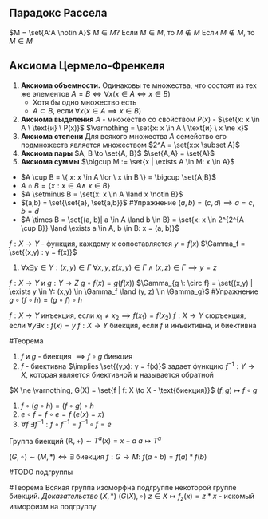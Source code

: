 ## Парадокс Рассела
$M = \set{A:A \notin A}$
$M \in M ?$
Если $M \in M$, то $M \notin M$
Если $M \notin M$, то $M \in M$
## Аксиома Цермело-Френкеля
1. **Аксиома объемности.** 
	Одинаковы те множества, что состоят из тех же элементов $A = B \iff \forall x (x \in A \iff x \in B)$
	- Хотя бы одно множество есть
	- $A \subset B$, если $\forall x (x \in A \implies x \in B)$
2. **Аксиома выделения**
	$A$ - множество со свойством $P(x)$ - $\set{x: x \in A \ \text{и} \ P(x)}$
	$\varnothing = \set{x: x \in A \ \text{и} \ x \ne x}$
3. **Аксиома степени**
	Для всякого множества $A$ семейство его подмножеств является множеством $2^A = \set{x:x \subset A}$
4. **Аксиома пары**
	$A, B \to \set{A, B}$
	$\set{A,A} = \set{A}$
5. **Аксиома суммы**
	$\bigcup M := \set{x | \exists A \in M: x \in A}$

- $A \cup B = \{ x: x \in A \lor \ x \in B \} = \bigcup \set{A;B}$
- $A \cap B = \{ x: x \in A \land \ x \in B \}$ 
- $A \setminus B = \set{x: x \in A \land x \notin B}$
- $(a,b) = \set{\set{a}, \set{a,b}}$
#Упражнение $(a,b) = (c,d) \implies a=c, b=d$
- $A \times B = \set{(a, b)| a \in A \land b \in B} = \set{x: x \in 2^{2^{A \cup B}} \land \exists a \in A, b \in B: x = (a, b)}$

$f: X \to Y$ - функция, каждому $x$ сопоставляется $y = f(x)$
$\Gamma_f = \set{(x,y) : y = f(x)}$
1. $\forall x \exists y \in Y: (x,y) \in \Gamma$
$\forall x,y,z (x,y) \in \Gamma \land (x,z) \in \Gamma \implies y = z$

$f: X \to Y$ и $g: Y \to Z$
$g \circ f (x) = g(f(x))$
$\Gamma_{g \: \circ f} = \set{(x,y) | \exists y \in Y: (x,y) \in \Gamma_f \land (y, z) \in \Gamma_g}$
#Упражнение $g \circ (f \circ h) = (g \circ f) \circ h$

$f: X \to Y$ инъекция, если $x_1 \ne x_2 \implies f(x_1) = f(x_2)$
$f: X \to Y$ сюръекция, если $\forall y \exists x: f(x) = y$
$f: X \to Y$ биекция, если $f$ и инъективна, и биективна

#Теорема 
1. $f$ и $g$ - биекция $\implies f \circ g$ биекция
2. $f$ - биективна $\implies \set{(y,x): y = f(x)}$ задает функцию $f^{-1} : Y \to X$, которая является биективной и называется обратной

$X \ne \varnothing, G(X) = \set{f | f: X \to X - \text{биекция}}$
$(f,g) \mapsto f \circ g$
1. $f \circ (g \circ h) = (f \circ g) \circ h$
2. $e \circ f = f \circ e = f$ ($e(x) = x$)
3. $\forall f \ \exists f^{-1} : f \circ f^{-1} = f^{-1} \circ f = e$

Группа биекций
$(\mathbb{R}, +) \sim T^a(x) = x+a$
$a \mapsto T^a$

$(G, \circ) \sim (M, *) \iff \exists \ \text{биекция} \ f: G \to M: \ f(a \circ b) = f(a) * f(b)$

#TODO подгруппы

#Теорема Всякая группа изоморфна подгруппе некоторой группе биекций.
*Доказательство*
$(X, *)$ $(G(X), \circ)$
$z \in X \mapsto f_z(x) = z * x$ - искомый изморфизм на подгруппу 